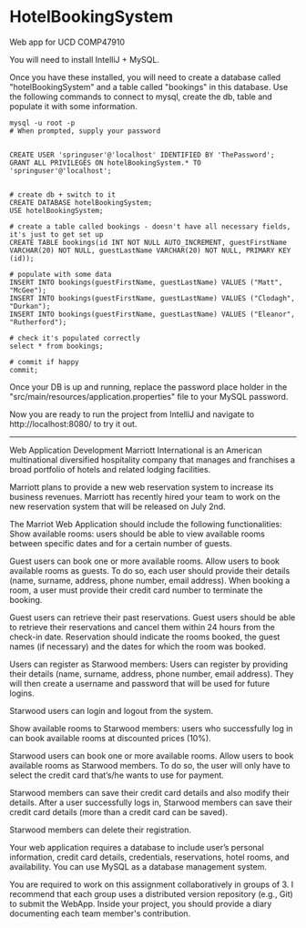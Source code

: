 # HotelBookingSystem
Web app for UCD COMP47910

You will need to install IntelliJ + MySQL.

Once you have these installed, you will need to create a database called "hotelBookingSystem" and a table called "bookings" in this database. 
Use the following commands to connect to mysql, create the db, table and populate it with some information.
```
mysql -u root -p 
# When prompted, supply your password


CREATE USER 'springuser'@'localhost' IDENTIFIED BY 'ThePassword';
GRANT ALL PRIVILEGES ON hotelBookingSystem.* TO 'springuser'@'localhost';


# create db + switch to it
CREATE DATABASE hotelBookingSystem;
USE hotelBookingSystem;

# create a table called bookings - doesn't have all necessary fields, it's just to get set up
CREATE TABLE bookings(id INT NOT NULL AUTO_INCREMENT, guestFirstName VARCHAR(20) NOT NULL, guestLastName VARCHAR(20) NOT NULL, PRIMARY KEY (id));

# populate with some data
INSERT INTO bookings(guestFirstName, guestLastName) VALUES ("Matt", "McGee");
INSERT INTO bookings(guestFirstName, guestLastName) VALUES ("Clodagh", "Durkan");
INSERT INTO bookings(guestFirstName, guestLastName) VALUES ("Eleanor", "Rutherford");

# check it's populated correctly
select * from bookings;

# commit if happy
commit;
```

Once your DB is up and running, replace the password place holder in the "src/main/resources/application.properties" file to your MySQL password.

Now you are ready to run the project from IntelliJ and navigate to http://localhost:8080/ to try it out.


----
Web Application Development
Marriott International is an American multinational diversified hospitality company that manages and franchises a broad portfolio of hotels and related lodging facilities.

Marriott plans to provide a new web reservation system to increase its business revenues. Marriott has recently hired your team to work on the new reservation system that will be released on July 2nd.

The Marriot Web Application should include the following functionalities:
Show available rooms: users should be able to view available rooms between specific dates and for a certain number of guests.

Guest users can book one or more available rooms. Allow users to book available rooms as guests. To do so, each user should provide their details (name, surname, address, phone number, email address). When booking a room, a user must provide their credit card number to terminate the booking.

Guest users can retrieve their past reservations. Guest users should be able to retrieve their reservations and cancel them within 24 hours from the check-in date. Reservation should indicate the rooms booked, the guest names (if necessary) and the dates for which the room was booked.

Users can register as Starwood members: Users can register by providing their details (name, surname, address, phone number, email address). They will then create a username and password that will be used for future logins.

Starwood users can login and logout from the system.

Show available rooms to Starwood members:  users who successfully log in can book available rooms at discounted prices (10%).

Starwood users can book one or more available rooms. Allow users to book available rooms as Starwood members. To do so, the user will only have to select the credit card that’s/he wants to use for payment.

Starwood members can save their credit card details and also modify their details. After a user successfully logs in, Starwood members can save their credit card details (more than a credit card can be saved).



Starwood members can delete their registration.


Your web application requires a database to include user’s personal information, credit card details, credentials, reservations, hotel rooms, and availability. You can use MySQL as a database management system.

You are required to work on this assignment collaboratively in groups of 3.
I recommend that each group uses a distributed version repository (e.g., Git) to submit the WebApp. Inside your project, you should provide a diary documenting each team member's contribution.


